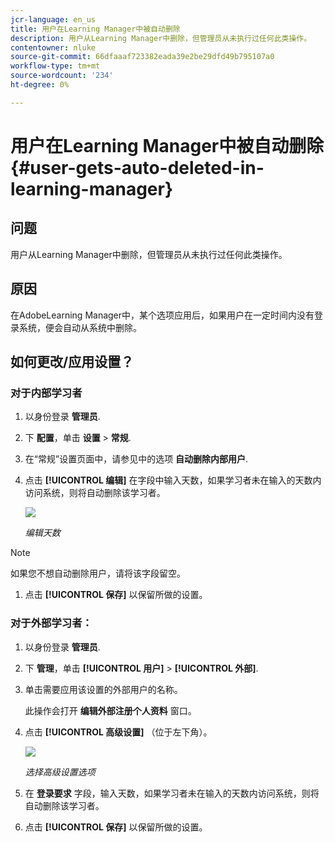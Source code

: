 ```yaml
---
jcr-language: en_us
title: 用户在Learning Manager中被自动删除
description: 用户从Learning Manager中删除，但管理员从未执行过任何此类操作。
contentowner: nluke
source-git-commit: 66dfaaaf723382eada39e2be29dfd49b795107a0
workflow-type: tm+mt
source-wordcount: '234'
ht-degree: 0%

---
```




# 用户在Learning Manager中被自动删除 {#user-gets-auto-deleted-in-learning-manager}

## 问题

用户从Learning Manager中删除，但管理员从未执行过任何此类操作。

## 原因

在AdobeLearning Manager中，某个选项应用后，如果用户在一定时间内没有登录系统，便会自动从系统中删除。

## 如何更改/应用设置？

### 对于内部学习者

1. 以身份登录 **管理员**.
1. 下 **配置**，单击 **设置** > **常规**.
1. 在“常规”设置页面中，请参见中的选项 **自动删除内部用户**.
1. 点击 **[!UICONTROL 编辑]** 在字段中输入天数，如果学习者未在输入的天数内访问系统，则将自动删除该学习者。

   ![](assets/cp-autodelete-internal.png)

   *编辑天数*

>[!NOTE]
>
>   如果您不想自动删除用户，请将该字段留空。


1. 点击 **[!UICONTROL 保存]** 以保留所做的设置。

### 对于外部学习者：

1. 以身份登录 **管理员**.
1. 下 **管理**，单击 **[!UICONTROL 用户]** > **[!UICONTROL 外部]**.
1. 单击需要应用该设置的外部用户的名称。

   此操作会打开 **编辑外部注册个人资料** 窗口。

1. 点击 **[!UICONTROL 高级设置]** （位于左下角）。

   ![](assets/cp-autodelete-external.png)

   *选择高级设置选项*

1. 在 **登录要求** 字段，输入天数，如果学习者未在输入的天数内访问系统，则将自动删除该学习者。
1. 点击 **[!UICONTROL 保存]** 以保留所做的设置。
